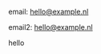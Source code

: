 email: [hello@example.nl](mailto:hello@example.nl)

email2: [hello@example.nl](mailto:hello@example.nl)

<sbutton>hello</sbutton>
